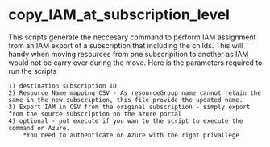 # copy_IAM_at_subscription_level
This scripts generate the neccesary command to perform IAM assignment from an IAM export of a subscription that including the childs.
This will handy when moving resources from one subscripition to another as IAM would not be carry over during the move.
Here is the parameters required to run the scripts

    1) destination subscription ID
    2) Resource Name mapping CSV - As resourceGroup name cannot retain the same in the new subscription, this file provide the updated name.
    3) Export IAM in CSV from the original subscription - simply export from the source subscription on the Azure portal
    4) optional - put execute if you wan to the script to execute the command on Azure.
        *You need to authenticate on Azure with the right privallege 



 
